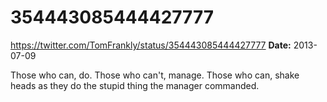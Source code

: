# 354443085444427777
https://twitter.com/TomFrankly/status/354443085444427777
**Date:** 2013-07-09

Those who can, do. Those who can't, manage. Those who can, shake heads as they do the stupid thing the manager commanded.
